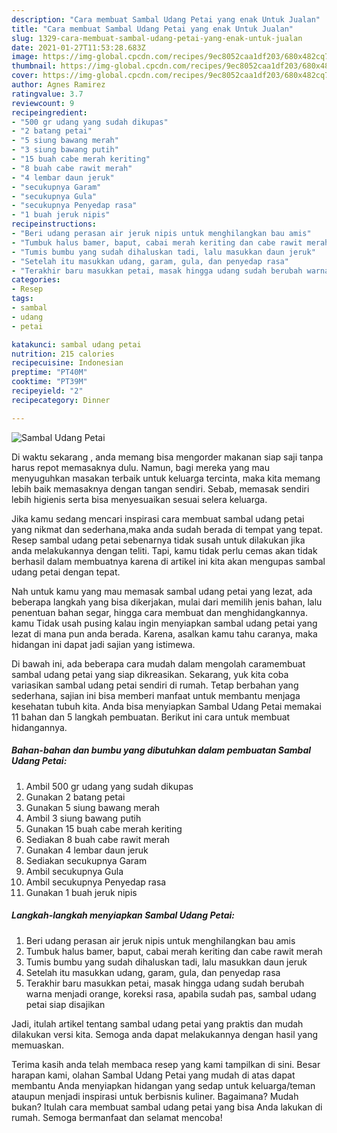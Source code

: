 ```yaml
---
description: "Cara membuat Sambal Udang Petai yang enak Untuk Jualan"
title: "Cara membuat Sambal Udang Petai yang enak Untuk Jualan"
slug: 1329-cara-membuat-sambal-udang-petai-yang-enak-untuk-jualan
date: 2021-01-27T11:53:28.683Z
image: https://img-global.cpcdn.com/recipes/9ec8052caa1df203/680x482cq70/sambal-udang-petai-foto-resep-utama.jpg
thumbnail: https://img-global.cpcdn.com/recipes/9ec8052caa1df203/680x482cq70/sambal-udang-petai-foto-resep-utama.jpg
cover: https://img-global.cpcdn.com/recipes/9ec8052caa1df203/680x482cq70/sambal-udang-petai-foto-resep-utama.jpg
author: Agnes Ramirez
ratingvalue: 3.7
reviewcount: 9
recipeingredient:
- "500 gr udang yang sudah dikupas"
- "2 batang petai"
- "5 siung bawang merah"
- "3 siung bawang putih"
- "15 buah cabe merah keriting"
- "8 buah cabe rawit merah"
- "4 lembar daun jeruk"
- "secukupnya Garam"
- "secukupnya Gula"
- "secukupnya Penyedap rasa"
- "1 buah jeruk nipis"
recipeinstructions:
- "Beri udang perasan air jeruk nipis untuk menghilangkan bau amis"
- "Tumbuk halus bamer, baput, cabai merah keriting dan cabe rawit merah"
- "Tumis bumbu yang sudah dihaluskan tadi, lalu masukkan daun jeruk"
- "Setelah itu masukkan udang, garam, gula, dan penyedap rasa"
- "Terakhir baru masukkan petai, masak hingga udang sudah berubah warna menjadi orange, koreksi rasa, apabila sudah pas, sambal udang petai siap disajikan"
categories:
- Resep
tags:
- sambal
- udang
- petai

katakunci: sambal udang petai 
nutrition: 215 calories
recipecuisine: Indonesian
preptime: "PT40M"
cooktime: "PT39M"
recipeyield: "2"
recipecategory: Dinner

---
```



![Sambal Udang Petai](https://img-global.cpcdn.com/recipes/9ec8052caa1df203/680x482cq70/sambal-udang-petai-foto-resep-utama.jpg)

Di waktu  sekarang , anda memang bisa mengorder makanan siap saji tanpa harus repot memasaknya dulu. Namun, bagi mereka yang mau menyuguhkan masakan terbaik untuk keluarga tercinta, maka kita memang lebih baik memasaknya dengan tangan sendiri. Sebab, memasak sendiri lebih higienis serta bisa menyesuaikan sesuai selera keluarga.

Jika kamu sedang mencari inspirasi cara membuat sambal udang petai yang nikmat dan sederhana,maka anda sudah berada di tempat yang tepat. Resep sambal udang petai  sebenarnya tidak susah untuk dilakukan jika anda melakukannya dengan teliti. Tapi, kamu tidak perlu cemas akan tidak berhasil dalam membuatnya 
karena di artikel ini kita akan mengupas sambal udang petai dengan tepat.  



Nah untuk kamu yang mau memasak sambal udang petai yang lezat, ada beberapa langkah yang bisa dikerjakan, mulai dari memilih jenis bahan, lalu penentuan bahan segar, hingga cara membuat dan menghidangkannya. kamu Tidak usah pusing kalau ingin menyiapkan sambal udang petai yang lezat di mana pun anda berada. Karena, asalkan kamu  tahu caranya, maka hidangan ini dapat jadi sajian yang istimewa.

Di bawah ini, ada beberapa cara mudah dalam mengolah caramembuat sambal udang petai yang siap dikreasikan. Sekarang, yuk kita coba variasikan sambal udang petai sendiri di rumah. Tetap berbahan yang sederhana, sajian ini bisa memberi manfaat untuk membantu menjaga kesehatan tubuh kita. Anda bisa menyiapkan Sambal Udang Petai memakai 11 bahan dan 5 langkah pembuatan. Berikut ini cara untuk membuat hidangannya.

<!--inarticleads1-->

##### Bahan-bahan dan bumbu yang dibutuhkan dalam pembuatan Sambal Udang Petai:

1. Ambil 500 gr udang yang sudah dikupas
1. Gunakan 2 batang petai
1. Gunakan 5 siung bawang merah
1. Ambil 3 siung bawang putih
1. Gunakan 15 buah cabe merah keriting
1. Sediakan 8 buah cabe rawit merah
1. Gunakan 4 lembar daun jeruk
1. Sediakan secukupnya Garam
1. Ambil secukupnya Gula
1. Ambil secukupnya Penyedap rasa
1. Gunakan 1 buah jeruk nipis




<!--inarticleads2-->

##### Langkah-langkah menyiapkan Sambal Udang Petai:

1. Beri udang perasan air jeruk nipis untuk menghilangkan bau amis
1. Tumbuk halus bamer, baput, cabai merah keriting dan cabe rawit merah
1. Tumis bumbu yang sudah dihaluskan tadi, lalu masukkan daun jeruk
1. Setelah itu masukkan udang, garam, gula, dan penyedap rasa
1. Terakhir baru masukkan petai, masak hingga udang sudah berubah warna menjadi orange, koreksi rasa, apabila sudah pas, sambal udang petai siap disajikan




Jadi, itulah artikel tentang  sambal udang petai  yang praktis dan mudah dilakukan versi kita. Semoga anda dapat melakukannya dengan hasil yang memuaskan. 

Terima kasih anda telah membaca resep yang kami tampilkan di sini. Besar harapan kami, olahan  Sambal Udang Petai yang mudah di atas dapat membantu Anda menyiapkan hidangan yang sedap untuk keluarga/teman ataupun menjadi inspirasi untuk berbisnis kuliner. Bagaimana? Mudah bukan? Itulah cara membuat sambal udang petai yang bisa Anda lakukan di rumah. Semoga bermanfaat dan selamat mencoba!

